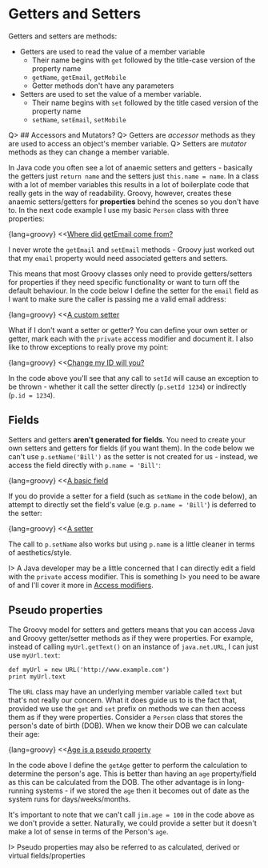 # Getters and Setters

Getters and setters are methods:

- Getters are used to read the value of a member variable
    - Their name begins with `get` followed by the title-case version of the property name
    - `getName`, `getEmail`, `getMobile`
    - Getter methods don't have any parameters
- Setters are used to set the value of a member variable.
    - Their name begins with `set` followed by the title cased version of the property name
    - `setName`, `setEmail`, `setMobile`

Q> ## Accessors and Mutators?
Q> Getters are _accessor_ methods as they are used to access an object's member variable.
Q> Setters are _mutator_ methods as they can change a member variable.

In Java code you often see a lot of anaemic setters and getters - basically the getters just `return name` and the setters just `this.name = name`. In a class with a lot of member variables this results in a lot of boilerplate code that really gets in the way of readability. Groovy, however, creates these anaemic setters/getters for **properties** behind the scenes so you don't have to. In the next code example I use my basic `Person` class with three properties:

{lang=groovy}
<<[Where did getEmail come from?](code/08/04/builtin_accessors.groovy)

I never wrote the `getEmail` and `setEmail` methods - Groovy just worked out that my `email` property would need associated getters and setters.

This means that most Groovy classes only need to provide getters/setters for properties if they need specific functionality or want to turn off the default behaviour. In the code below I define the setter for the `email` field as I want to make sure the caller is passing me a valid email address:

{lang=groovy}
<<[A custom setter](code/08/04/custom_setter.groovy)

What if I don't want a setter or getter? You can define your own setter or getter, mark each with the `private` access modifier and document it. I also like to throw exceptions to really prove my point:

{lang=groovy}
<<[Change my ID will you?](code/08/04/no_accessor.groovy)


In the code above you'll see that any call to `setId` will cause an exception to be thrown - whether it call the setter directly (`p.setId 1234`) or indirectly (`p.id = 1234`).

## Fields
Setters and getters **aren't generated for fields**. You need to create your own setters and getters for fields (if you want them). In the code below
we can't use `p.setName('Bill')` as the setter is not created for us - instead, we access the field directly with `p.name = 'Bill'`:

{lang=groovy}
<<[A basic field](code/08/04/fields.groovy)

If you do provide a setter for a field (such as `setName` in the code below), an attempt to directly set the field's value (e.g. `p.name = 'Bill'`) is deferred to the setter:

{lang=groovy}
<<[A setter](code/08/04/fields2.groovy)

The call to `p.setName` also works but using `p.name` is a little cleaner in terms of aesthetics/style.

I> A Java developer may be a little concerned that I can directly edit a field with the `private` access modifier. This is something
I> you need to be aware of and I'll cover it more in [Access modifiers](#chaccessmodifiers).

## Pseudo properties

The Groovy model for setters and getters means that you can access Java and Groovy getter/setter methods as if they were
properties. For example, instead of calling `myUrl.getText()` on an instance of `java.net.URL`, I can just use `myUrl.text`:

    def myUrl = new URL('http://www.example.com')
    print myUrl.text

The `URL` class may have an underlying member variable called `text` but that's not really our concern. What it does guide us to is
the fact that, provided we use the `get` and `set` prefix on methods we can then access them as if they were properties. Consider
a `Person` class that stores the person's date of birth (DOB). When we know their DOB we can calculate their age:

{lang=groovy}
<<[Age is a pseudo property](code/08/04/pseudo_property.groovy)

In the code above I define the `getAge` getter to perform the calculation to determine the person's age. This is better than
having an `age` property/field as this can be calculated from the DOB. The other advantage is in long-running systems - if we
stored the `age` then it becomes out of date as the system runs for days/weeks/months.

It's important to note that we can't call `jim.age = 100` in the code above as we don't provide a setter. Naturally, we could provide a setter
but it doesn't make a lot of sense in terms of the Person's `age`.

I> Pseudo properties may also be referred to as calculated, derived or virtual fields/properties
